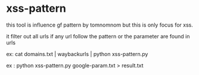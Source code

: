 # xss-pattern
this tool is influence gf pattern by tomnomnom but this is only focus for xss.

it filter out all urls if any url follow the pattern or the parameter are found in urls

ex: 
 cat domains.txt | waybackurls | python xss-pattern.py 
 
 
 
ex :
 python xss-pattern.py  google-param.txt > result.txt
